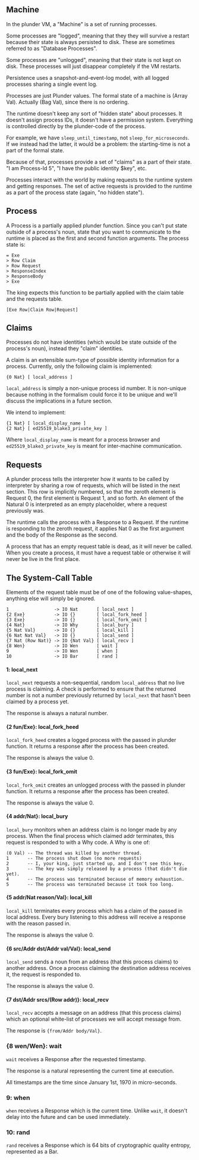 Machine
-------

In the plunder VM, a "Machine" is a set of running processes.

Some processes are "logged", meaning that they they will survive a
restart because their state is always persisted to disk.  These are
sometimes referred to as "Database Processes".

Some processes are "unlogged", meaning that their state is not kept on
disk.  These processes will just disappear completely if the VM restarts.

Persistence uses a snapshot-and-event-log model, with all logged
processes sharing a single event log.

Processes are just Plunder values.  The formal state of a machine is
(Array Val).  Actually (Bag Val), since there is no ordering.

The runtime doesn't keep any sort of "hidden state" about processes.
It doesn't assign process IDs, it doesn't have a permission system.
Everything is controlled directly by the plunder-code of the process.

For example, we have `sleep_until_timestamp`, not
`sleep_for_microseconds`.  If we instead had the latter, it would be a
problem: the starting-time is not a part of the formal state.

Because of that, processes provide a set of "claims" as a part of their
state.  "I am Process-Id 5",  "I have the public identity $key", etc.

Processes interact with the world by making requests to the runtime
system and getting responses.  The set of active requests is provided
to the runtime as a part of the process state (again, "no hidden state").

Process
-------

A Process is a partially applied plunder function. Since you can't put
state outside of a process's noun, state that you want to communicate
to the runtime is placed as the first and second function arguments. The
process state is:

    = Exe
    > Row Claim
    > Row Request
    > ResponseIndex
    > ResponseBody
    > Exe

The king expects this function to be partially applied with the claim
table and the requests table.

    [Exe Row|Claim Row|Request]

Claims
------

Processes do not have identities (which would be state outside of the
process's noun), instead they "claim" identities.

A claim is an extensible sum-type of possible identity information for
a process. Currently, only the following claim is implemented:

```
{0 Nat} [ local_address ]
```

`local_address` is simply a non-unique process id number. It is non-unique
because nothing in the formalism could force it to be unique and we'll
discuss the implications in a future section.

We intend to implement:

```
{1 Nat} [ local_display_name ]
{2 Nat} [ ed25519_blake3_private_key ]
```

Where `local_display_name` is meant for a process browser and
`ed25519_blake3_private_key` is meant for inter-machine communication.

Requests
--------

A plunder process tells the interpreter how it wants to be called
by interpreter by sharing a row of requests, which will be listed in
the next section. This row is implicitly numbered, so that the zeroth
element is Request 0, the first element is Request 1, and so forth. An
element of the Natural 0 is interpreted as an empty placeholder, where
a request previously was.

The runtime calls the process with a Response to a Request. If the
runtime is responding to the zeroth request, it applies Nat 0 as the
first argument and the body of the Response as the second.

A process that has an empty request table is dead, as it will never
be called. When you create a process, it must have a request table or
otherwise it will never be live in the first place.

The System-Call Table
---------------------

Elements of the request table must be of one of the following
value-shapes, anything else will simply be ignored.

```
1                 -> IO Nat       [ local_next ]
{2 Exe}           -> IO {}        [ local_fork_heed ]
{3 Exe}           -> IO {}        [ local_fork_omit ]
{4 Nat}           -> IO Why       [ local_bury ]
{5 Nat Val}       -> IO {}        [ local_kill ]
{6 Nat Nat Val}   -> IO {}        [ local_send ]
{7 Nat (Row Nat)} -> IO {Nat Val} [ local_recv ]
{8 Wen}           -> IO Wen       [ wait ]
9                 -> IO Wen       [ when ]
10                -> IO Bar       [ rand ]
```

#### 1: local_next

`local_next` requests a non-sequential, random `local_address` that
no live process is claiming. A check is performed to ensure that the
returned number is not a number previously returned by `local_next`
that hasn't been claimed by a process yet.

The response is always a natural number.

#### {2 fun/Exe}: local_fork_heed

`local_fork_heed` creates a logged process with the passed in plunder
function. It returns a response after the process has been created.

The response is always the value 0.

#### {3 fun/Exe}: local_fork_omit

`local_fork_omit` creates an unlogged process with the passed in plunder
function. It returns a response after the process has been created.

The response is always the value 0.

#### {4 addr/Nat}: local_bury

`local_bury` monitors when an address claim is no longer made by any
process. When the final process which claimed addr terminates, this
request is responded to with a Why code. A Why is one of:

```
(0 Val) -- The thread was killed by another thread.
1       -- The process shut down (no more requests)
2       -- I, your king, just started up, and I don't see this key.
3       -- The key was simply released by a process (that didn't die yet).
4       -- The process was terminated because of memory exhaustion.
5       -- The process was terminated because it took too long.
```

#### {5 addr/Nat reason/Val}: local_kill

`local_kill` terminates every process which has a claim of the passed
in local address. Every bury listening to this address will receive a
response with the reason passed in.

The response is always the value 0.

#### {6 src/Addr dst/Addr val/Val}: local_send

`local_send` sends a noun from an address (that this process claims)
to another address. Once a process claiming the destination address
receives it, the request is responded to.

The response is always the value 0.

#### {7 dst/Addr srcs/(Row addr)}: local_recv

`local_recv` accepts a message on an address (that this process claims)
which an optional white-list of processes we will accept message from.

The response is `{from/Addr body/Val}`.

### {8 wen/Wen}: wait

`wait` receives a Response after the requested timestamp.

The response is a natural representing the current time at execution.

All timestamps are the time since January 1st, 1970 in micro-seconds.

### 9: when

`when` receives a Response which is the current time. Unlike `wait`,
it doesn't delay into the future and can be used immediately.

### 10: rand

`rand` receives a Response which is 64 bits of cryptographic quality
entropy, represented as a Bar.
